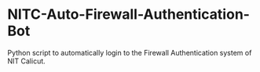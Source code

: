 # NITC-Auto-Firewall-Authentication-Bot
Python script to automatically login to the Firewall Authentication system of NIT Calicut.
